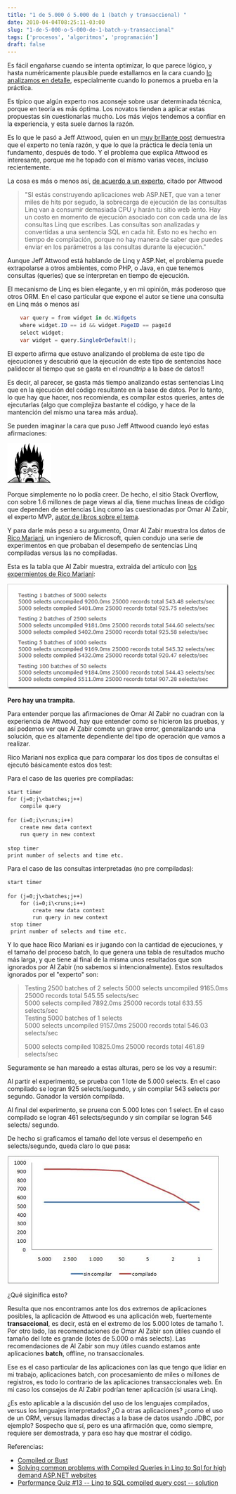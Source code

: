 ```yaml
---
title: "1 de 5.000 ó 5.000 de 1 (batch y transaccional) "
date: 2010-04-04T08:25:11-03:00
slug: "1-de-5-000-o-5-000-de-1-batch-y-transaccional"
tags: ['procesos', 'algoritmos', 'programación']
draft: false
---
```


Es fácil engañarse cuando se intenta optimizar, lo que parece lógico, y
hasta numéricamente plausible puede estallarnos en la cara cuando 
[lo analizamos en detalle](/blog/2009/08/enganos-numericos.html),
especialmente cuando lo ponemos a prueba en la práctica.

Es típico que algún experto nos aconseje sobre usar determinada técnica,
porque en teoría es más óptima. Los novatos tienden a aplicar estas
propuestas sin cuestionarlas mucho. Los más viejos tendemos a confiar en
la experiencia, y esta suele darnos la razón.

Es lo que le pasó a Jeff Attwood, quien en un 
[muy brillante post](http://www.codinghorror.com/blog/2010/03/compiled-or-bust.html)
demuestra que el experto no tenía razón, y que lo que la práctica le
decía tenía un fundamento, después de todo. Y el problema que explica
Attwood es interesante, porque me he topado con el mismo varias veces,
incluso recientemente.

La cosa es más o menos así, [de acuerdo a un
experto](http://weblogs.asp.net/omarzabir/archive/2008/10/28/solving-common-problems-with-compiled-queries-in-linq-to-sql-for-high-demand-asp-net-websites.aspx),
citado por Attwood

> "SI estás construyendo aplicaciones web ASP.NET, que van a tener
> miles de hits por segudo, la sobrecarga de ejecución de las consultas
> Linq van a consumir demasiada CPU y harán tu sitio web lento. Hay un
> costo en momento de ejecución asociado con con cada una de las
> consultas Linq que escribes. Las consultas son analizadas y
> convertidas a una sentencia SQL en cada hit. Esto no es hecho en
> tiempo de compilación, porque no hay manera de saber que puedes enviar
> en los parámetros a las consultas durante la ejecución."

Aunque Jeff Attwood está hablando de Linq y ASP.Net, el problema puede
extrapolarse a otros ambientes, como PHP, o Java, en que tenemos
consultas (queries) que se interpretan en tiempo de ejecución.

El mecanismo de Linq es bien elegante, y en mi opinión, más poderoso que
otros ORM. En el caso particular que expone el autor se tiene una
consulta en Linq más o menos así

```csharp
    var query = from widget in dc.Widgets
    where widget.ID == id && widget.PageID == pageId
    select widget;
    var widget = query.SingleOrDefault();
```

El experto afirma que estuvo analizando el problema de este tipo de
ejecuciones y descubrió que la ejecución de este tipo de sentencias hace
palidecer al tiempo que se gasta en el *roundtrip* a la base de datos!!

Es decir, al parecer, se gasta más tiempo analizando estas sentencias
Linq que en la ejecución del código resultante en la base de datos. Por
lo tanto, lo que hay que hacer, nos recomienda, es compilar estos
queries, antes de ejecutarlas (algo que complejiza bastante el código, y
hace de la mantención del mismo una tarea más ardua).

Se pueden imaginar la cara que puso Jeff Attwood cuando leyó estas
afirmaciones:

![coding-horror-official-logo-small.png](coding-horror-official-logo-small.png)

Porque simplemente no lo podía creer. De hecho, el sitio Stack Overflow,
con sobre 1.6 millones de page views al día, tiene muchas lineas de
código que dependen de sentencias Linq como las cuestionadas por Omar Al
Zabir, el experto MVP, [autor de libros sobre el
tema](http://www.amazon.com/dp/0596510500?tag=wwwoazabircom-20&camp=14573&creative=327641&linkCode=as1&creativeASIN=0596510500&adid=1WQZNVWKP6R3WW52QEW1&).

Y para darle más peso a su argumento, Omar Al Zabir muestra los datos de
[Rico Mariani](http://blogs.msdn.com/ricom/default.aspx), un ingeniero
de Microsoft, quien condujo una serie de experimentos en que probaban el
desempeño de sentencias Linq compiladas versus las no compiladas.

Esta es la tabla que Al Zabir muestra, extraida del artículo con [los
expermientos de Rico
Mariani](http://blogs.msdn.com/ricom/archive/2008/01/14/performance-quiz-13-linq-to-sql-compiled-query-cost-solution.aspx):

![zabir\_argument.png](zabir_argument.png)

**Pero hay una trampita.**

Para entender porque las afirmaciones de Omar Al Zabir no cuadran con la
experiencia de Attwood, hay que entender como se hicieron las pruebas, y
así podemos ver que Al Zabir comete un grave error, generalizando una
solución, que es altamente dependiente del tipo de operación que vamos a
realizar.

Rico Mariani nos explica que para comparar los dos tipos de consultas el
ejecutó básicamente estos dos test:

Para el caso de las queries pre compiladas:

```
start timer
for (j=0;j\<batches;j++)
    compile query

for (i=0;i\<runs;i++)
    create new data context
    run query in new context

stop timer
print number of selects and time etc.
```

Para el caso de las consultas interpretadas (no pre compiladas):

```
start timer

for (j=0;j\<batches;j++)
    for (i=0;i\<runs;i++)
        create new data context
        run query in new context
 stop timer
 print number of selects and time etc.
```

Y lo que hace Rico Mariani es ir jugando con la cantidad de ejecuciones,
y el tamaño del proceso batch, lo que genera una tabla de resultados
mucho más larga, y que tiene al final de la misma unos resultados que
son ignorados por Al Zabir (no sabemos si intencionalmente). Estos
resultados ignorados por el "experto" son:

> Testing 2500 batches of 2 selects 5000 selects uncompiled 9165.0ms
> 25000 records total 545.55 selects/sec\
> 5000 selects compiled 7892.0ms 25000 records total 633.55 selects/sec\
> Testing 5000 batches of 1 selects\
> 5000 selects uncompiled 9157.0ms 25000 records total 546.03
> selects/sec
>
> 5000 selects compiled 10825.0ms 25000 records total 461.89 selects/sec

Seguramente se han mareado a estas alturas, pero se los voy a resumir:

Al partir el experimento, se prueba con 1 lote de 5.000 selects. En el
caso compilado se logran 925 selects/segundo, y sin compilar 543 selects
por segundo. Ganador la versión compilada.

Al final del experimento, se pruena con 5.000 lotes con 1 select. En el
caso compilado se logran 461 selects/segundo y sin compilar se logran
546 selects/ segundo.

De hecho si graficamos el tamaño del lote versus el desempeño en
selects/segundo, queda claro lo que pasa:

![performance\_comp\_vs\_nocomp.jpg](performance_comp_vs_nocomp.jpg)

¿Qué siginifica esto?

Resulta que nos encontramos ante los dos extremos de aplicaciones
posibles, la aplicación de Attwood es una aplicación web, fuertemente
**transaccional**, es decir, está en el extremo de los 5.000 lotes de
tamaño 1. Por otro lado, las recomendaciones de Omar Al Zabir son útiles
cuando el tamaño del lote es grande (lotes de 5.000 o más selects). Las
recomendaciones de Al Zabir son muy útiles cuando estamos ante
aplicaciones **batch**, offline, no transaccionales.

Ese es el caso particular de las aplicaciones con las que tengo que
lidiar en mi trabajo, aplicaciones batch, con procesamiento de miles o
millones de registros, es todo lo contrario de las aplicaciones
transaccionales web. En mi caso los consejos de Al Zabir podrían tener
aplicación (si usara Linq).

¿Es esto aplicable a la discusión del uso de los lenguajes compilados,
versus los lenguajes interpretados? ¿O a otras aplicaciones? ¿como el
uso de un ORM, versus llamadas directas a la base de datos usando JDBC,
por ejemplo? Sospecho que sí, pero es una afirmación que, como siempre,
requiere ser demostrada, y para eso hay que mostrar el código.

Referencias:

-   [Compiled or Bust](http://www.codinghorror.com/blog/2010/03/compiled-or-bust.html)
-   [Solving common problems with Compiled Queries in Linq to Sql for
    high demand ASP.NET
    websites](http://weblogs.asp.net/omarzabir/archive/2008/10/28/solving-common-problems-with-compiled-queries-in-linq-to-sql-for-high-demand-asp-net-websites.aspx)
-   [Performance Quiz \#13 \-- Linq to SQL compiled query cost \--
    solution](http://blogs.msdn.com/ricom/archive/2008/01/14/performance-quiz-13-linq-to-sql-compiled-query-cost-solution.aspx)
